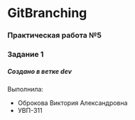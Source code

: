# GitBranching
### Практическая работа №5
### Задание 1
##### Создано в ветке dev

Выполнила:
* Оброкова Виктория Александровна
* УВП-311


